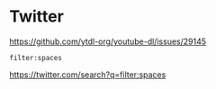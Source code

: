 # Twitter

https://github.com/ytdl-org/youtube-dl/issues/29145

~~~
filter:spaces
~~~

https://twitter.com/search?q=filter:spaces
